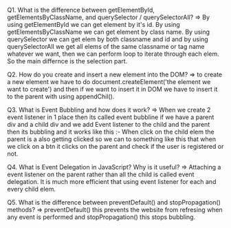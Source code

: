 Q1. What is the difference between getElementById, getElementsByClassName, and querySelector / querySelectorAll?
=> By using getElementById we can get element by it's id. By using getElementsByClassName we can get element by class name. By using querySelector we can get elem by both classname and id and by using querySelectorAll we get all elems of the same classname or tag name whatever we want, then we can perform loop to iterate through each elem. So the main differnce is the selection part.


Q2. How do you create and insert a new element into the DOM?
=> to create a new element we have to do document.createElement('the element we want to create') and then if we want to insert it in DOM we have to insert it to the parent with using appendChil().


Q3. What is Event Bubbling and how does it work?
=> When we create 2 event listener in 1 place then its called event bubbline if we have a parent div and a child div and we add Event listener to the child and the parent then its bubbling and it works like this :- When click on the child elem the parent is a also getting clicked so we can to something like this that when we click on a btn it clicks on the parent and check if the user is registered or not.

Q4. What is Event Delegation in JavaScript? Why is it useful?
=> Attaching a event listener on the parent rather than all the child is called event delegation. It is much more efficient that using event listener for each and every child elem.

Q5. What is the difference between preventDefault() and stopPropagation() methods?
=> preventDefault() this prevents the website from refresing when any event is performed and stopPropagation() this stops bubbling.
